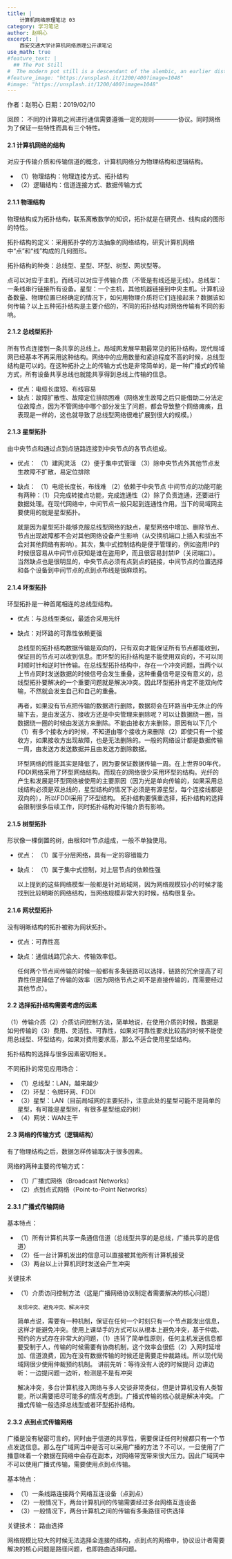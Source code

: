 ```yaml
---
title: |
    计算机网络原理笔记 03
category: 学习笔记
author: 赵明心
excerpt: |
    西安交通大学计算机网络原理公开课笔记
use_math: true
#feature_text: |
  ## The Pot Still
#  The modern pot still is a descendant of the alembic, an earlier distillation device
#feature_image: "https://unsplash.it/1200/400?image=1048"
#image: "https://unsplash.it/1200/400?image=1048"
---
```


作者：赵明心	日期：2019/02/10

回顾：
不同的计算机之间进行通信需要遵循一定的规则————协议。同时网络为了保证一些特性而具有三个特性。

#### 2.1	计算机网络的结构
	
对应于传输介质和传输信道的概念，计算机网络分为物理结构和逻辑结构。
-	（1）物理结构：物理连接方式、拓扑结构
-	（2）逻辑结构：信道连接方式、数据传输方式
	
#### 2.1.1	物理结构

物理结构成为拓扑结构，联系离散数学的知识，拓扑就是在研究点、线构成的图形的特性。

拓扑结构的定义：采用拓扑学的方法抽象的网络结构，研究计算机网络中“点”和“线”构成的几何图形。

拓扑结构的种类：总线型、星型、环型、树型、网状型等。

点可以对应于主机，而线可以对应于传输介质（不管是有线还是无线）。总线型：一条线串行链接所有设备。星型：一个主机，其他机器链接到中央主机。计算机设备数量、物理位置已经确定的情况下，如何用物理介质将它们连接起来？数据该如何传输？以上五种拓扑结构是主要介绍的，不同的拓扑结构对网络传输有不同的影响。
	
#### 2.1.2	总线型拓扑

所有节点连接到一条共享的总线上。局域网发展早期最常见的拓扑结构，现代局域网已经基本不再采用这种结构。网络中的应用数量和紧迫程度不高的时候，总线型结构是可以的。在这种拓扑之上的传输方式也是非常简单的，是一种广播式的传输方式，所有设备共享总线也就能共享得到总线上传输的信息。
-	优点：电缆长度短、布线容易
-	缺点：故障扩散性、故障定位排除困难（网络发生故障之后只能借助二分法定位故障点，因为不管网络中哪个部分发生了问题，都会导致整个网络瘫痪，且表现是一样的，这也就导致了总线型网络很难扩展到很大的规模。）

#### 2.1.3	星型拓扑

由中央节点和通过点到点链路连接到中央节点的各节点组成。
-	优点：
	（1）建网灵活
	（2）便于集中式管理
	（3）除中央节点外其他节点发生故障不扩散，易定位排除
-	缺点：
	（1）电缆长度长，布线难
	（2）依赖于中央节点
	中间节点的功能可能有两种：（1）只完成转接点功能，完成连通性（2）除了负责连通，还要进行数据处理。在现代网络中，中间节点一般只起到连通性作用。当下的局域网主要使用的就是星型拓扑。
	
	就是因为星型拓扑能够克服总线型网络的缺点，星型网络中增加、删除节点、节点出现故障都不会对其他网络设备产生影响（从交换机端口上插入和拔出不会对其他网络有影响）。其次，集中式控制结构是便于管理的，例如盗用IP的时候很容易从中间节点获知是谁在盗用IP，而且很容易封禁IP（关闭端口）。
	当然缺点也是很明显的，中央节点必须有点到点的链接，中间节点的位置选择和各个设备到中间节点的点到点布线是很麻烦的。

#### 2.1.4	环型拓扑
环型拓扑是一种首尾相连的总线型结构。
-	优点：与总线型类似，最适合采用光纤
-	缺点：对环路的可靠性依赖更强

	总线型的拓扑结构数据传输是双向的，只有双向才能保证所有节点都能收到，保证目的节点可以收到信息。而环型的拓扑结构是不能使用双向的，不可以同时顺时针和逆时针传输。在总线型拓扑结构中，存在一个冲突问题，当两个以上节点同时发送数据的时候信号会发生重叠，这种重叠信号是没有意义的，总线型拓扑要解决的一个重要问题就是解决冲突。因此环型拓扑肯定不能双向传输，不然就会发生自己和自己的重叠。

	再者，如果没有节点把传输的数据进行删除，数据将会在环路当中无休止的传输下去，是由发送方、接收方还是中央管理来删除呢？可以让数据绕一圈，当数据绕一圈的时候由发送方来删除。不能由接收方来删除，原因有以下几个（1）有多个接收方的时候，不知道由哪个接收方来删除（2）即使只有一个接收方，如果接收方出现故障，也是无法删除的。一般的网络设计都是数据传输一周，由发送方发送数据并且由发送方删除数据。

	环型网络的性能其实是降低了，因为要保证数据传输一周。在上世界90年代，FDDI网络采用了环型网络结构。而现在的网络很少采用环型的结构。光纤的产生和发展是环型网络被使用的主要原因（因为光是单向传输的，如果采用总线结构必须是双总线的，星型结构的情况下必须是有源星型，每个连接线都是双向的），所以FDDI采用了环型结构。
	拓扑结构要慎重选择，拓扑结构的选择会限制很多后续工作，同时拓扑结构对传输介质有影响。

#### 2.1.5	树型拓扑
形状像一棵倒置的树，由根和叶节点组成，一般不单独使用。
-	优点：
	（1）属于分层网络，具有一定的容错能力
-	缺点：
	（1）属于集中式控制，对上层节点的依赖性强

	以上提到的这些网络模型一般都是针对局域网，因为网络规模较小的时候才能找到比较明晰的网络结构，当网络规模非常大的时候，结构很复杂。
	
#### 2.1.6	网状型拓扑

没有明晰结构的拓扑被称为网状拓扑。
-	优点：可靠性高
-	缺点：通信线路冗余大、传输效率低。

	任何两个节点间传输的时候一般都有多条链路可以选择，链路的冗余提高了可靠性但是降低了传输的效率（因为网络节点之间不是直接传输的，而需要经过其他节点）。

#### 2.2	选择拓扑结构需要考虑的因素

（1）传输介质（2）介质访问控制方法，简单地说，在使用介质的时候，数据是如何传输的（3）费用、灵活性、可靠性，如果对可靠性要求比较高的时候不能使用总线型、环型结构，如果对费用要求高，那么不适合使用星型结构。

拓扑结构的选择与很多因素密切相关。

不同拓扑的常见应用场合：
-	（1）总线型：LAN，越来越少
-	（2）环型：令牌环网、FDDI
-	（3）星型：LAN（目前局域网的主要拓扑，注意此处的星型可能不是简单的星型，有可能是星型树，有很多星型组成的树）
-	（4）网状：WAN主干

#### 2.3	网络的传输方式（逻辑结构）

有了物理结构之后，数据怎样传输取决于很多因素。

网络的两种主要的传输方式：
-	（1）广播式网络（Broadcast Networks）
-	（2）点到点式网络（Point-to-Point Networks）

#### 2.3.1	广播式传输网络

基本特点：
-	（1）所有计算机共享一条通信信道（总线型共享的是总线，广播共享的是信道）
-	（2）任一台计算机发出的信息可以直接被其他所有计算机接受
-	（3）两台以上计算机同时发送会产生冲突

关键技术
-	（1）介质访问控制方法（这是广播网络协议制定者需要解决的核心问题）

		发现冲突、避免冲突、解决冲突

	简单点说，需要有一种机制，保证在任何一个时刻只有一个节点能发出信息，这样才能避免冲突。使用上课举手的方式可以从根本上避免冲突，基于仲裁、预约的方式存在非常大的问题，（1）违背了简单性原则，任何主机发送信息都要受制于人，传输的时候需要有协商机制，这个效率会很低（2）入网时延增加、信道浪费，因为在没有数据传输的时候还是需要走仲裁路线。所以现代局域网很少使用仲裁预约机制。
	讲前先听：等待没有人说的时候提问
	边讲边听：一边提问题一边听，检测是不是有冲突
	
	解决冲突，多台计算机接入网络与多人交谈非常类似，但是计算机没有人类智能，所以需要把尽可能多的情况考虑到。广播式传输的核心就是解决冲突。
	广播式传输一般选择总线型或者环型拓扑结构。

#### 2.3.2	点到点式传输网络
	
广播是没有秘密可言的，同时由于信道的共享性，需要保证任何时候都只有一个节点发送信息。那么在广域网当中是否可以采用广播的方法？不可以，一旦使用了广播意味着一个数据在网络中会存在副本，对网络带宽带来很大压力。因此广域网中不可以使用广播式传输，需要使用点到点传输。
	
基本特点：
- （1）一条线路连接两个网络互连设备（点到点）
-	（2）一般情况下，两台计算机间的传输需要经过多台网络互连设备
-	（3）一般情况下，两台计算机之间的传输有多条路径可供选择

关键技术：
	路由选择

网络规模比较大的时候无法选择全连接的结构，点到点的网络中，协议设计者需要解决的核心问题是路径问题，也即路由选择问题。